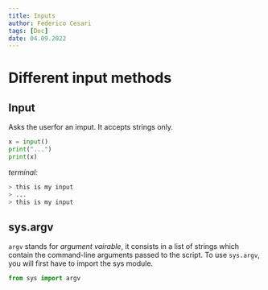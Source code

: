 ```yaml
---
title: Inputs
author: Federico Cesari
tags: [Doc]
date: 04.09.2022
---
```


# Different input methods
## Input
Asks the userfor an imput. It accepts strings only.
```python
x = input()
print("...")
print(x)
```

*terminal:*
```bash
> this is my input
> ...
> this is my input
```
## sys.argv
`argv` stands for *argument vairable*, it consists in a list of strings which contain the command-line arguments passed to the script. To use `sys.argv`, you will first have to import the sys module.
```python
from sys import argv



```
